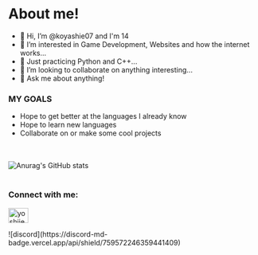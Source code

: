 About me!
==========

- 👋 Hi, I’m @koyashie07 and I'm 14
- 👀 I’m interested in Game Development, Websites and how the internet works...
- 🌱 Just practicing Python and C++...
- 💞️ I’m looking to collaborate on anything interesting...
- 💬 Ask me about anything!




### MY GOALS ###

 - Hope to get better at the languages I already know
 - Hope to learn new languages
 - Collaborate on or make some cool projects


<br/><br/>
![Anurag's GitHub stats](https://github-readme-stats.vercel.app/api?username=koyashie07&theme=tokyonight&show_icons=true)
<br/><br/>

<h3 align="left">Connect with me:</h3>
<p align="left">
<a href="https://instagram.com/yoshiiee._" target="blank"><img align="center" src="https://raw.githubusercontent.com/rahuldkjain/github-profile-readme-generator/master/src/images/icons/Social/instagram.svg" alt="yoshiiee._" height="30" width="40" /></a>
</p> 
![discord](https://discord-md-badge.vercel.app/api/shield/759572246359441409)
